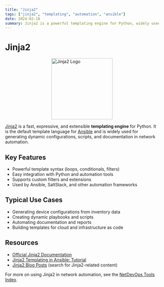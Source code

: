 ```yaml
---
title: "Jinja2"
tags: ["jinja2", "templating", "automation", "ansible"]
date: 2024-02-18
summary: Jinja2 is a powerful templating engine for Python, widely used in network automation for dynamic configuration generation.
---
```


# Jinja2

<img src="https://jinja.palletsprojects.com/en/stable/_images/jinja-name.svg" alt="Jinja2 Logo" width="200" style="display: block; margin: 0 auto;">

[Jinja2](https://jinja.palletsprojects.com/) is a fast, expressive, and extensible **templating engine** for Python. It is the default template language for [Ansible](/blog/posts/tools/ansible/) and is widely used for generating dynamic configurations, scripts, and documentation in network automation.
<!-- more -->

## Key Features
- Powerful template syntax (loops, conditionals, filters)
- Easy integration with Python and automation tools
- Supports custom filters and extensions
- Used by Ansible, SaltStack, and other automation frameworks

## Typical Use Cases
- Generating device configurations from inventory data
- Creating dynamic playbooks and scripts
- Automating documentation and reports
- Building templates for cloud and infrastructure as code

## Resources
- [Official Jinja2 Documentation](https://jinja.palletsprojects.com/)
- [Jinja2 Templating in Ansible: Tutorial](/tutorials/ansible_tutorial_1_concepts/)
- [Jinja2 Blog Posts](/blog/index/) (search for Jinja2-related content)

For more on using Jinja2 in network automation, see the [NetDevOps Tools Index](/tools/). 
